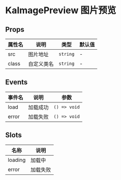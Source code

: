 # KaImagePreview 图片预览

## Props

| 属性名 | 说明       | 类型     | 默认值 |
| ------ | ---------- | -------- | ------ |
| src    | 图片地址   | `string` | -      |
| class  | 自定义类名 | `string` | -      |

## Events

| 事件名 | 说明     | 参数         |
| ------ | -------- | ------------ |
| load   | 加载成功 | `() => void` |
| error  | 加载失败 | `() => void` |

## Slots

| 名称     | 说明     |
| -------- | -------- |
| loading  | 加载中   |
| error    | 加载失败 |